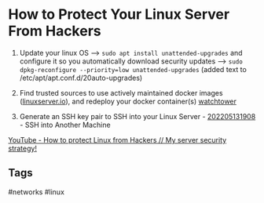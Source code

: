 # How to Protect Your Linux Server From Hackers 

1. Update your linux OS --> `sudo apt install unattended-upgrades` and configure it so you automatically download security updates --> `sudo dpkg-reconfigure --priority=low unattended-upgrades` (added text to /etc/apt/apt.conf.d/20auto-upgrades)

2. Find trusted sources to use actively maintained docker images ([linuxserver.io](linuxserver.io)), and redeploy your docker container(s) [watchtower](https://github.com/containrrr/watchtower)

3. Generate an SSH key pair to SSH into your Linux Server - [202205131908](../202205131908) - SSH into Another Machine  




[YouTube - How to protect Linux from Hackers // My server security strategy!](https://www.youtube.com/watch?v=Bx_HkLVBz9M)

## Tags
#networks #linux
